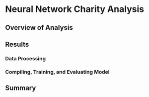 # Neural Network Charity Analysis

## Overview of Analysis

## Results

### Data Processing

### Compiling, Training, and Evaluating Model

## Summary
